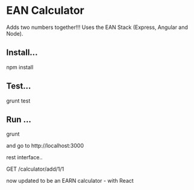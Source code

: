 # EAN Calculator
Adds two numbers together!!!
Uses the EAN Stack (Express, Angular and Node).
## Install...
npm install
## Test...
grunt test
## Run ...
grunt

and go to http://localhost:3000

rest interface..

GET /calculator/add/1/1

now updated to be an EARN calculator - with React